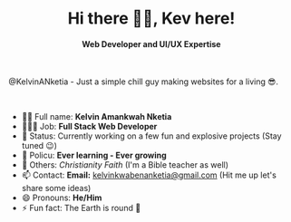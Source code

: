 <h1 align="center">Hi there 👋🏾, Kev here!</h1>
<h4 align="center">Web Developer and UI/UX Expertise </h4>

<br>

@KelvinANketia - Just a simple chill guy making websites for a living 😎.

<br>

- 🥷🏾 Full name: **Kelvin Amankwah Nketia**
- 👨🏾‍💻 Job: **Full Stack Web Developer**  
- 🔭 Status: Currently working on a few fun and explosive projects (Stay tuned 😉)  
- 🌱 Policu: **Ever learning - Ever growing** 
- 🐾 Others: *Christianity* *Faith* (I'm a Bible teacher as well)  
- 📫 Contact: **Email:** [kelvinkwabenanketia@gmail.com](mailto:kelvinkwabenanketia@gmail.com) (Hit me up let's share some ideas)  
- 😄 Pronouns: **He/Him**
- ⚡ Fun fact: The Earth is round 🙂  
